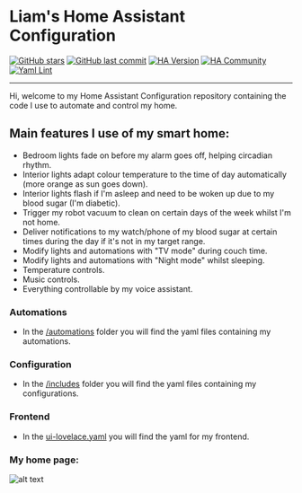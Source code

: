 # Liam's Home Assistant Configuration

[![GitHub stars](https://img.shields.io/github/stars/liamwh/home-assistant-config.svg?style=plasticr)](https://github.com/liamwh/home-assistant-config/stargazers)
[![GitHub last commit](https://img.shields.io/github/last-commit/liamwh/home-assistant-config.svg?style=plasticr)](https://github.com/liamwh/home-assistant-config/commits/master)
[![HA Version](https://img.shields.io/badge/Running%20Home%20Asssistant-2022.8.7%20-darkblue)](https://github.com/home-assistant/core/releases/tag/2022.8.7)
[![HA Community](https://img.shields.io/badge/HA%20community-forum-orange)](https://community.home-assistant.io/u/liamwh/summary)
[![Yaml Lint](https://github.com/liamwh/home-assistant-config/workflows/Yaml%20Lint/badge.svg)](https://github.com/liamwh/home-assistant-config/actions?query=workflow%3A%22Yaml+Lint%22)

---

Hi, welcome to my Home Assistant Configuration repository containing the code I use to automate and control my home.

## Main features I use of my smart home:

- Bedroom lights fade on before my alarm goes off, helping circadian rhythm.
- Interior lights adapt colour temperature to the time of day automatically (more orange as sun goes down).
- Interior lights flash if I'm asleep and need to be woken up due to my blood sugar (I'm diabetic).
- Trigger my robot vacuum to clean on certain days of the week whilst I'm not home.
- Deliver notifications to my watch/phone of my blood sugar at certain times during the day if it's not in my target range.
- Modify lights and automations with "TV mode" during couch time.
- Modify lights and automations with "Night mode" whilst sleeping.
- Temperature controls.
- Music controls.
- Everything controllable by my voice assistant.

### Automations

- In the [/automations](https://github.com/liamwh/home-assistant-config/tree/master/automations) folder you will find the yaml files containing my automations.

### Configuration

- In the [/includes](https://github.com/liamwh/home-assistant-config/tree/master/includes) folder you will find the yaml files containing my configurations.

### Frontend

- In the [ui-lovelace.yaml](https://github.com/liamwh/home-assistant-config/blob/master/ui-lovelace.yaml) you will find the yaml for my frontend.

### My home page:

![alt text](https://i.imgur.com/sSmynP4.png)
